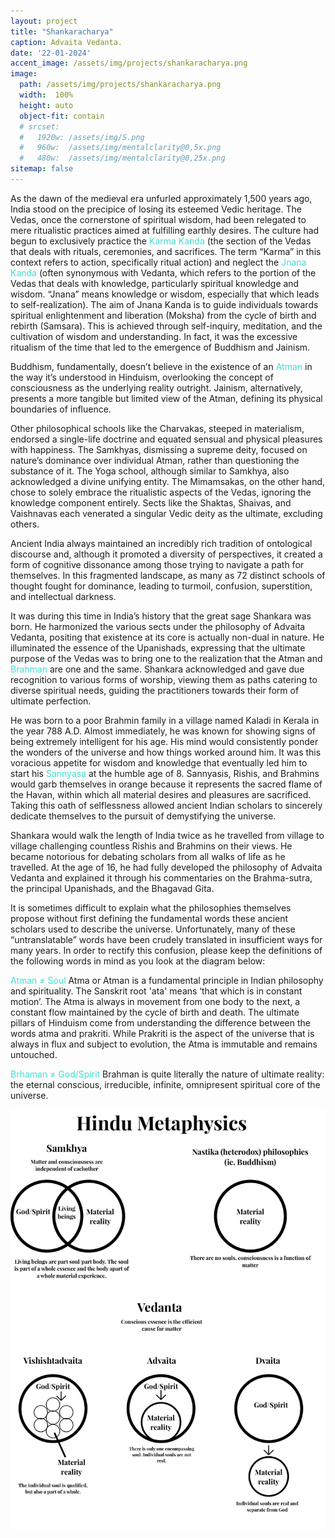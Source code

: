 ```yaml
---
layout: project
title: "Shankaracharya"
caption: Advaita Vedanta.
date: '22-01-2024'
accent_image: /assets/img/projects/shankaracharya.png   
image: 
  path: /assets/img/projects/shankaracharya.png
  width:  100%
  height: auto
  object-fit: contain
  # srcset: 
  #   1920w: /assets/img/S.png
  #   960w:  /assets/img/mentalclarity@0,5x.png
  #   480w:  /assets/img/mentalclarity@0,25x.png
sitemap: false
---
```



As the dawn of the medieval era unfurled approximately 1,500 years ago, India stood on the precipice of losing its esteemed Vedic heritage. The Vedas, once the cornerstone of spiritual wisdom, had been relegated to mere ritualistic practices aimed at fulfilling earthly desires. The culture had begun to exclusively practice the <span style="color:turquoise"> Karma Kanda </span> (the section of the Vedas that deals with rituals, ceremonies, and sacrifices. The term “Karma” in this context refers to action, specifically ritual action) and neglect the <span style="color:turquoise"> Jnana Kanda</span> (often synonymous with Vedanta, which refers to the portion of the Vedas that deals with knowledge, particularly spiritual knowledge and wisdom. “Jnana” means knowledge or wisdom, especially that which leads to self-realization). The aim of Jnana Kanda is to guide individuals towards spiritual enlightenment and liberation (Moksha) from the cycle of birth and rebirth (Samsara). This is achieved through self-inquiry, meditation, and the cultivation of wisdom and understanding. In fact, it was the excessive ritualism of the time that led to the emergence of Buddhism and Jainism.

Buddhism, fundamentally, doesn’t believe in the existence of an <span style="color:turquoise">Atman</span> in the way it’s understood in Hinduism, overlooking the concept of consciousness as the underlying reality outright. Jainism, alternatively, presents a more tangible but limited view of the Atman, defining its physical boundaries of influence.

Other philosophical schools like the Charvakas, steeped in materialism, endorsed a single-life doctrine and equated sensual and physical pleasures with happiness. The Samkhyas, dismissing a supreme deity, focused on nature’s dominance over individual Atman, rather than questioning the substance of it. The Yoga school, although similar to Samkhya, also acknowledged a divine unifying entity. The Mimamsakas, on the other hand, chose to solely embrace the ritualistic aspects of the Vedas, ignoring the knowledge component entirely. Sects like the Shaktas, Shaivas, and Vaishnavas each venerated a singular Vedic deity as the ultimate, excluding others.

Ancient India always maintained an incredibly rich tradition of ontological discourse and, although it promoted a diversity of perspectives, it created a form of cognitive dissonance among those trying to navigate a path for themselves. In this fragmented landscape, as many as 72 distinct schools of thought fought for dominance, leading to turmoil, confusion, superstition, and intellectual darkness.

It was during this time in India’s history that the great sage Shankara was born. He harmonized the various sects under the philosophy of Advaita Vedanta, positing that existence at its core is actually non-dual in nature. He illuminated the essence of the Upanishads, expressing that the ultimate purpose of the Vedas was to bring one to the realization that the Atman and <span style="color:turquoise">Brahman</span> are one and the same. Shankara acknowledged and gave due recognition to various forms of worship, viewing them as paths catering to diverse spiritual needs, guiding the practitioners towards their form of ultimate perfection.

He was born to a poor Brahmin family in a village named Kaladi in Kerala in the year 788 A.D. Almost immediately, he was known for showing signs of being extremely intelligent for his age. His mind would consistently ponder the wonders of the universe and how things worked around him. It was this voracious appetite for wisdom and knowledge that eventually led him to start his <span style="color:turquoise">Sannyasa</span> at the humble age of 8. Sannyasis, Rishis, and Brahmins would garb themselves in orange because it represents the sacred flame of the Havan, within which all material desires and pleasures are sacrificed. Taking this oath of selflessness allowed ancient Indian scholars to sincerely dedicate themselves to the pursuit of demystifying the universe.

Shankara would walk the length of India twice as he travelled from village to village challenging countless Rishis and Brahmins on their views. He became notorious for debating scholars from all walks of life as he travelled. At the age of 16, he had fully developed the philosophy of Advaita Vedanta and explained it through his commentaries on the Brahma-sutra, the principal Upanishads, and the Bhagavad Gita.


It is sometimes difficult to explain what the philosophies themselves propose without first defining the fundamental words these ancient scholars used to describe the universe. Unfortunately, many of these “untranslatable” words have been crudely translated in insufficient ways for many years. In order to rectify this confusion, please keep the definitions of the following words in mind as you look at the diagram below:


<span style="color:turquoise">Atman ≠ Soul</span>
Atma or Atman is a fundamental principle   in Indian philosophy and spirituality. The Sanskrit root 'ata' means ‘that which is in constant motion’. The Atma is always in movement from one body to the next, a constant flow maintained by the cycle of birth and death. The ultimate pillars of Hinduism come from understanding the difference between the words atma and prakriti. While Prakriti is the aspect of the universe that is always in flux and subject to evolution, the Atma is immutable and remains untouched.


<span style="color:turquoise">Brhaman ≠ God/Spirit</span> 
Brahman is quite literally the nature of ultimate reality: the eternal conscious, irreducible, infinite, omnipresent spiritual core of the universe.


![alt text](/assets/img/projects/hindumeta.jpg)
